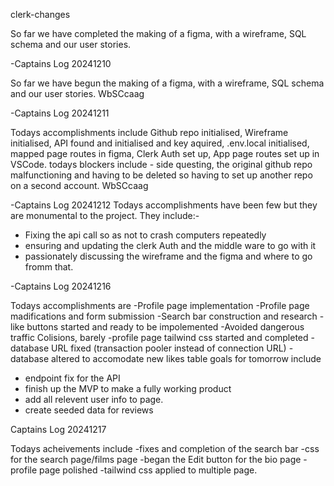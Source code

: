 clerk-changes

So far we have completed the making of a figma, with a wireframe, SQL schema and our user stories. 

-Captains Log 20241210

So far we have begun the making of a figma, with a wireframe, SQL schema and our user stories. WbSCcaag

-Captains Log 20241211

Todays accomplishments include Github repo initialised, Wireframe initialised, API found and initialised
and key aquired, .env.local initialised, mapped page routes in figma, Clerk Auth set up, App page routes
set up in VSCode. todays blockers include - side questing, the original github repo malfunctioning and
having to be deleted so having to set up another repo on a second account. WbSCcaag


-Captains Log 20241212
Todays accomplishments have been few but they are monumental to the project. They include:-
- Fixing the api call so as not to crash computers repeatedly
- ensuring and updating the clerk Auth and the middle ware to go with it
- passionately discussing the wireframe and the figma and where to go fromm that.

-Captains Log 20241216

Todays accomplishments are
-Profile page implementation
-Profile page madifications and form submission
-Search bar construction and research
-like buttons started and ready to be impolemented
-Avoided dangerous traffic Colisions, barely
-profile page tailwind css started and completed
-database URL fixed (transaction pooler instead of connection URL)
-database altered to accomodate new likes table
goals for tomorrow include
- endpoint fix for the API
- finish up the MVP to make a fully working product
- add all relevent user info to page.
- create seeded data for reviews

Captains Log 20241217

Todays acheivements include
-fixes and completion of the search bar
-css for the search page/films page
-began the Edit button for the bio page
-profile page polished
-tailwind css applied to multiple page.